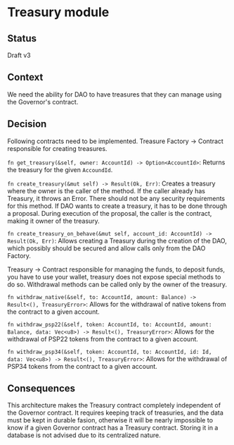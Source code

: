 # Treasury module

## Status
Draft v3

## Context
We need the ability for DAO to have treasures that they can manage using the Governor's contract.

## Decision
Following contracts need to be implemented.
Treasure Factory -> Contract responsible for creating treasures.

`fn get_treasury(&self, owner: AccountId) -> Option<AccountId>`: Returns the treasury for the given `AccoundId`.

`fn create_treasury(&mut self) -> Result(Ok, Err)`: Creates a treasury where the owner is the caller of the method. If the caller already has Treasury, it throws an Error. There should not be any security requirements for this method. If DAO wants to create a treasury, it has to be done through a proposal. During execution of the proposal, the caller is the contract, making it owner of the treasury.

`fn create_treasury_on_behave(&mut self, account_id: AccountId) -> Result(Ok, Err)`: Allows creating a Treasury during the creation of the DAO, which possibly should be secured and allow calls only from the DAO Factory.

Treasury -> Contract responsible for managing the funds, to deposit funds, you have to use your wallet, treasury does not expose special methods to do so. Withdrawal methods can be called only by the owner of the treasury.

`fn withdraw_native(&self, to: AccountId, amount: Balance) -> Result<(), TreasuryError>`: Allows for the withdrawal of native tokens from the contract to a given account.

`fn withdraw_psp22(&self, token: AccountId, to: AccountId, amount: Balance, data: Vec<u8>) -> Result<(), TreasuryError>`: Allows for the withdrawal of PSP22 tokens from the contract to a given account.

`fn withdraw_psp34(&self, token: AccountId, to: AccountId, id: Id, data: Vec<u8>) -> Result<(), TreasuryError>`: Allows for the withdrawal of PSP34 tokens from the contract to a given account.

## Consequences
This architecture makes the Treasury contract completely independent of the Governor contract. It requires keeping track of treasuries, and the data must be kept in durable fasion, otherwise it will be nearly impossible to know if a given Governor contract has a Treasury contract. Storing it in a database is not advised due to its centralized nature.
